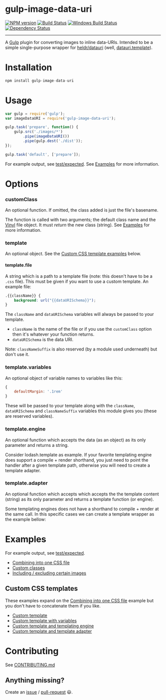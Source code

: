 gulp-image-data-uri 
==========

[![NPM version][npm-image]][npm-url] [![Build Status][travis-image]][travis-url] [![Windows Build Status][appveyor-image]][appveyor-url] [![Dependency Status][depstat-image]][depstat-url] 

---

A [Gulp](http://github.com/gulpjs/gulp) plugin for converting images to inline data-URIs. Intended to be a simple single-purpose wrapper for [heldr/datauri](https://github.com/heldr/datauri) (well, [datauri.template](https://github.com/heldr/datauri.template)).

# Installation
```js
npm install gulp-image-data-uri
```

# Usage
```js
var gulp = require('gulp');
var imageDataURI = require('gulp-image-data-uri');

gulp.task('prepare', function() {
    gulp.src('./images/*')
        .pipe(imageDataURI()) 
        .pipe(gulp.dest('./dist'));
});

gulp.task('default', ['prepare']);
```

For example output, see [test/expected](test/expected). See [Examples](#examples) for more information. 

# Options

### customClass

An optional function. If omitted, the class added is just the file's basename.

The function is called with two arguments; the default class name and the [Vinyl](http://github.com/wearefractal/vinyl) file object. It must *return* the new class (string). See [Examples](#examples) for more information.

### template

An optional object. See the [Custom CSS template examples](#custom-CSS-templates) below.

#### template.file

A string which is a path to a template file (note: this doesn't have to be a `.css` file). This must be given if you want to use a custom template. An example file:

```css
.{{className}} {
    background: url("{{dataURISchema}}");
}
```

The `className` and `dataURISchema` variables will always be passed to your template.

- `className` is the name of the file or if you use the `customClass` option then it's whatever your function returns.
- `dataURISchema` is the data URI.

Note: `classNameSuffix` is also reserved (by a module used underneath) but don't use it.

### template.variables

An optional object of variable names to variables like this:

```javascript
{
    defaultMargin: '.1rem'
}
```

These will be passed to your template along with the `className`, `dataURISchema` and `classNameSuffix` variables this module gives you (these are reserved variables).

### template.engine

An optional function which accepts the data (as an object) as its only parameter and returns a string.

Consider lodash.template as example. If your favorite templating engine does support a compile + render shorthand, you just need to point the handler after a given template path, otherwise you will need to create a template adapter.

### template.adapter

An optional function which accepts which accepts the the template content (string) as its only parameter and returns a template function (or engine).

Some templating engines does not have a shorthand to compile + render at the same call. In this specific cases we can create a template wrapper as the example bellow:


# Examples

For example output, see [test/expected](test/expected).

- [Combining into one CSS file](examples/combine-into-one-css-file.md)
- [Custom classes](examples/custom-classes.md)
- [Including / excluding certain images](examples/including-or-excluding-certain-images.md)

## Custom CSS templates

These examples expand on the [Combining into one CSS file](examples/combine-into-one-css-file.md) example but you don't have to concatenate them if you like.

- [Custom template](examples/custom-template.md)
- [Custom template with variables](examples/custom-template-with-variables.md)
- [Custom template and templating engine](examples/custom-template-and-templating-engine.md)
- [Custom template and template adapter](examples/custom-template-and-template-adapter.md)

# Contributing

See [CONTRIBUTING.md](CONTRIBUTING.md)

## Anything missing?

Create an [issue](https://github.com/adam-lynch/gulp-image-data-uri/issues) / [pull-request](https://github.com/adam-lynch/gulp-image-data-uri/pulls) :smiley:.

[npm-url]: https://npmjs.org/package/gulp-image-data-uri
[npm-image]: http://img.shields.io/npm/v/gulp-image-data-uri.svg?style=flat

[travis-url]: http://travis-ci.org/adam-lynch/gulp-image-data-uri
[travis-image]: http://img.shields.io/travis/adam-lynch/gulp-image-data-uri.svg?style=flat

[appveyor-url]: https://ci.appveyor.com/project/adam-lynch/gulp-image-data-uri/branch/master
[appveyor-image]: https://ci.appveyor.com/api/projects/status/f34nrrstjmctvuj0/branch/master?svg=true

[depstat-url]: https://david-dm.org/adam-lynch/gulp-image-data-uri
[depstat-image]: https://david-dm.org/adam-lynch/gulp-image-data-uri.svg?style=flat
